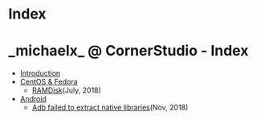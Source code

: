 <script language="javascript" type="text/javascript" src="/LanguageBar.js"></script>
<!-- # michaelx-corner -->
# Index
# \_michaelx\_ @ CornerStudio - Index

- [Introduction](./introduction.md)
- [CentOS & Fedora](./CentOS-Fedora/README.md)
  - [RAMDisk](./CentOS-Fedora/RAMDisk.md)(July, 2018)
- [Android](./Android/README.md)
  - [Adb failed to extract native libraries](./Android/Adb-failed-to-extract-native-libraries.md)(Nov, 2018)
